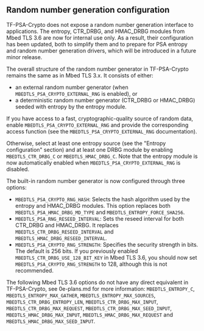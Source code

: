 ## Random number generation configuration
TF-PSA-Crypto does not expose a random number generation interface to applications. The entropy, CTR_DRBG, and HMAC_DRBG modules from Mbed TLS 3.6 are now for internal use only. As a result, their configuration has been updated, both to simplify them and to prepare for PSA entropy and random number generation drivers, which will be introduced in a future minor release.

The overall structure of the random number generator in TF-PSA-Crypto remains the same as in Mbed TLS 3.x. It consists of either:
* an external random number generator (when `MBEDTLS_PSA_CRYPTO_EXTERNAL_RNG` is enabled), or
* a deterministic random number generator (CTR_DRBG or HMAC_DRBG) seeded with entropy by the entropy module.

If you have access to a fast, cryptographic-quality source of random data, enable `MBEDTLS_PSA_CRYPTO_EXTERNAL_RNG` and provide the corresponding access function (see the `MBEDTLS_PSA_CRYPTO_EXTERNAL_RNG` documentation).

Otherwise, select at least one entropy source (see the "Entropy configuration" section) and at least one DRBG module by enabling `MBEDTLS_CTR_DRBG_C` or `MBEDTLS_HMAC_DRBG_C`. Note that the entropy module is now automatically enabled when `MBEDTLS_PSA_CRYPTO_EXTERNAL_RNG` is disabled.

The built-in random number generator is now configured through three options:
* `MBEDTLS_PSA_CRYPTO_RNG_HASH`: Selects the hash algorithm used by the entropy and HMAC_DRBG modules. This option replaces both `MBEDTLS_PSA_HMAC_DRBG_MD_TYPE` and `MBEDTLS_ENTROPY_FORCE_SHA256`.
* `MBEDTLS_PSA_RNG_RESEED_INTERVAL`: Sets the reseed interval for both CTR_DRBG and HMAC_DRBG. It replaces `MBEDTLS_CTR_DRBG_RESEED_INTERVAL` and `MBEDTLS_HMAC_DRBG_RESEED_INTERVAL`.
* `MBEDTLS_PSA_CRYPTO_RNG_STRENGTH`: Specifies the security strength in bits. The default is 256 bits. If you previously enabled `MBEDTLS_CTR_DRBG_USE_128_BIT_KEY` in Mbed TLS 3.6, you should now set `MBEDTLS_PSA_CRYPTO_RNG_STRENGTH` to 128, although this is not recommended.

The following Mbed TLS 3.6 options do not have any direct equivalent in TF-PSA-Crypto, see 0e-plans.md for more information:
`MBEDTLS_ENTROPY_C`, `MBEDTLS_ENTROPY_MAX_GATHER`, `MBEDTLS_ENTROPY_MAX_SOURCES`, `MBEDTLS_CTR_DRBG_ENTROPY_LEN`, `MBEDTLS_CTR_DRBG_MAX_INPUT`, `MBEDTLS_CTR_DRBG_MAX_REQUEST`, `MBEDTLS_CTR_DRBG_MAX_SEED_INPUT`, `MBEDTLS_HMAC_DRBG_MAX_INPUT`, `MBEDTLS_HMAC_DRBG_MAX_REQUEST` and `MBEDTLS_HMAC_DRBG_MAX_SEED_INPUT`.
